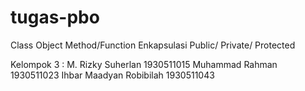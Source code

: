 # tugas-pbo
Class
Object
Method/Function
Enkapsulasi Public/ Private/ Protected

Kelompok 3 :
M. Rizky Suherlan 1930511015
Muhammad Rahman 1930511023
Ihbar Maadyan Robibilah 1930511043
